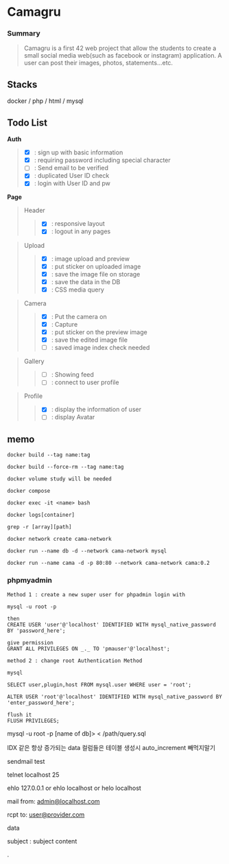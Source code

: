 <!-- @format -->

# Camagru

### Summary

> Camagru is a first 42 web project that allow the students to create a small social media web(such as facebook or instagram) application. A user can post their images, photos, statements...etc.

## Stacks

docker / php / html / mysql

## Todo List

**Auth**
> - [x] : sign up with basic information
> - [x] : requiring password including special character
> - [ ] : Send email to be verified
> - [x] : duplicated User ID check
> - [x] : login with User ID and pw

**Page**
> Header
>   > - [x] : responsive layout
>   > - [x] : logout in any pages

> Upload
>   > - [x] : image upload and preview
>   > - [x] : put sticker on uploaded image
>   > - [x] : save the image file on storage
>   > - [x] : save the data in the DB
>   > - [x] : CSS media query

> Camera
>   > - [x] : Put the camera on
>   > - [x] : Capture 
>   > - [x] : put sticker on the preview image
>   > - [x] : save the edited image file
>   > - [ ] : saved image index check needed

> Gallery
>   > - [ ] : Showing feed
>   > - [ ] : connect to user profile

>  Profile
>   > - [x] : display the information of user
>	> - [ ] : display Avatar

## memo

    docker build --tag name:tag

    docker build --force-rm --tag name:tag

    docker volume study will be needed

    docker compose

    docker exec -it <name> bash

    docker logs[container]

    grep -r [array][path]

    docker network create cama-network

    docker run --name db -d --network cama-network mysql

    docker run --name cama -d -p 80:80 --network cama-network cama:0.2

### phpmyadmin

    Method 1 : create a new super user for phpadmin login with

    mysql -u root -p

    then
    CREATE USER 'user'@'localhost' IDENTIFIED WITH mysql_native_password BY 'password_here';

    give permission
    GRANT ALL PRIVILEGES ON _._ TO 'pmauser'@'localhost';

    method 2 : change root Authentication Method

    mysql

    SELECT user,plugin,host FROM mysql.user WHERE user = 'root';

    ALTER USER 'root'@'localhost' IDENTIFIED WITH mysql_native_password BY 'enter_password_here';

    flush it
    FLUSH PRIVILEGES;

mysql -u root -p [name of db]> < /path/query.sql


IDX 같은 항상 증가되는 data 컬럼들은 테이블 생성시 auto_increment 빼먹지말기


sendmail test

<!-- ISP 에서 25번 포트를 block 해놔서 테스트 불가 -->
telnet localhost 25

ehlo 127.0.0.1 or ehlo localhost or helo localhost

mail from: admin@localhost.com

rcpt to: user@provider.com

data

subject : subject
content

.
